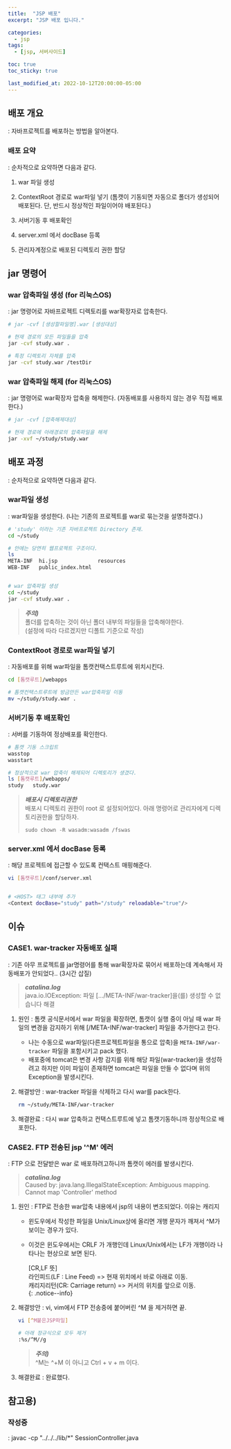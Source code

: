 ```yaml
---
title:  "JSP 배포"
excerpt: "JSP 배포 입니다."

categories:
  - jsp
tags:
  - [jsp, 서버사이드]

toc: true
toc_sticky: true

last_modified_at: 2022-10-12T20:00:00-05:00
---
```


## 배포 개요
  : 자바프로젝트를 배포하는 방법을 알아본다.

### 배포 요약
  : 순차적으로 요약하면 다음과 같다.

1. war 파일 생성
2. ContextRoot 경로로 war파일 넣기 (톰캣이 기동되면 자동으로 폴더가 생성되어 배포된다. 단, 반드시 정상적인 파일이어야 배포된다.)
3. 서버기동 후 배포확인
4. server.xml 에서 docBase 등록

6. 관리자계정으로 배포된 디렉토리 권한 할당


## jar 명령어
### war 압축파일 생성 (for 리눅스OS)
  : jar 명령어로 자바프로젝트 디렉토리를 war확장자로 압축한다.

```bash
# jar -cvf [생성할파일명].war [생성대상]

# 현재 경로의 모든 파일들을 압축
jar -cvf study.war .

# 특정 디렉토리 자체를 압축
jar -cvf study.war /testDir 

```

### war 압축파일 해제 (for 리눅스OS)
  : jar 명령어로 war확장자 압축을 해제한다. (자동배포를 사용하지 않는 경우 직접 배포한다.)

```bash
# jar -cvf [압축해제대상]

# 현재 경로에 아래경로의 압축파일을 해제
jar -xvf ~/study/study.war

```

## 배포 과정
  : 순차적으로 요약하면 다음과 같다. 
### war파일 생성
  : war파일을 생성한다. (나는 기존의 프로젝트를 war로 묶는것을 설명하겠다.)

```bash
# 'study' 이라는 기존 자바프로젝트 Directory 존재.
cd ~/study

# 안에는 당연히 웹프로젝트 구조이다.
ls
META-INF  hi.jsp             resources
WEB-INF   public_index.html


# war 압축파일 생성
cd ~/study
jar -cvf study.war .

```

> ***주의)***  
> 폴더를 압축하는 것이 아닌 폴더 내부의 파일들을 압축해야한다.  
> (설정에 따라 다르겠지만 디폴트 기준으로 작성)

### ContextRoot 경로로 war파일 넣기 
  : 자동배포를 위해 war파일을 톰캣컨택스트루트에 위치시킨다.

```bash
cd [톰캣루트]/webapps

# 톰캣컨택스트루트에 방금만든 war압축파일 이동
mv ~/study/study.war .

```

### 서버기동 후 배포확인
  : 서버를 기동하여 정상배포를 확인한다.

```bash
# 톰캣 기동 스크립트
wasstop
wasstart

# 정상적으로 war 압축이 해제되어 디렉토리가 생겼다.
ls [톰캣루트]/webapps/
study   study.war

```

> ***배포시 디렉토리권한***  
> 배포시 디렉토리 권한이 root 로 설정되어있다. 아래 명령어로 관리자에게 디렉토리권한을 할당하자.    
>  
> `sudo chown -R wasadm:wasadm /fswas`

### server.xml 에서 docBase 등록
  : 해당 프로젝트에 접근할 수 있도록 컨택스트 매핑해준다.

```bash
vi [톰캣루트]/conf/server.xml


# <HOST> 태그 내부에 추가
<Context docBase="study" path="/study" reloadable="true"/>

```












## 이슈
### CASE1. war-tracker 자동배포 실패
  : 기존 아무 프로젝트를 jar명령어를 통해 war확장자로 묶어서 배포하는데 계속해서 자동배포가 안되었다.. (3시간 삽질)

> ***catalina.log***  
> java.io.IOException: 파일 [.../META-INF/war-tracker]을(를) 생성할 수 없습니다 해결


1. 원인
  : 톰캣 공식문서에서 war 파일을 확장하면, 톰캣이 실행 중이 아닐 때 war 파일의 변경을 감지하기 위해 [/META-INF/war-tracker] 파일을 추가한다고 한다. 

    - 나는 수동으로 war파일(다른프로젝트파일을 통으로 압축)을 `META-INF/war-tracker` 파일을 포함시키고 pack 했다.
    - 배포중에 tomcat은 변경 사항 감지를 위해 해당 파일(war-tracker)을 생성하려고 하지만 이미 파일이 존재하면 tomcat은 파일을 만들 수 없다며 위의 Exception을 발생시킨다.

2. 해결방안
  : war-tracker 파일을 삭제하고 다시 war를 pack한다.

    ```bash
    rm ~/study/META-INF/war-tracker

    ```

3. 해결완료
  : 다시 war 압축하고 컨택스트루트에 넣고 톰캣기동하니까 정상적으로 배포한다.


### CASE2. FTP 전송된 jsp '^M' 에러
  : FTP 으로 전달받은 war 로 배포하려고하니까 톰캣이 에러를 발생시킨다.

> ***catalina.log***  
> Caused by: java.lang.IllegalStateException: Ambiguous mapping. Cannot map 'Controller' method

1. 원인
  : FTP로 전송한 war압축 내용에서 jsp의 내용이 변조되었다. 이유는 캐리지

    - 윈도우에서 작성한 파일을 Unix/Linux상에 올리면 개행 문자가 깨져서 ^M가 보이는 경우가 있다. 
    - 이것은 윈도우에서는 CRLF 가 개행인데 Linux/Unix에서는 LF가 개행이라 나타나는 현상으로 보면 된다.

      [CR,LF 뜻]  
      라인피드(LF : Line Feed) => 현재 위치에서 바로 아래로 이동.  
      캐리지리턴(CR: Carriage return) => 커서의 위치를 앞으로 이동.  
      {: .notice--info}

2. 해결방안
  : vi, vim에서 FTP 전송중에 붙어버린 ^M 을 제거하면 끝.

    ```bash
    vi [^M붙은JSP파일]

    # 아래 정규식으로 모두 제거
    :%s/^M//g

    ```
  
    > ***주의)***  
    > ^M는 ^+M 이 아니고 Ctrl + v + m 이다.

3. 해결완료
  : 완료했다.

## 참고용)
### 작성중
  : 
javac -cp "../../../lib/*" SessionController.java

